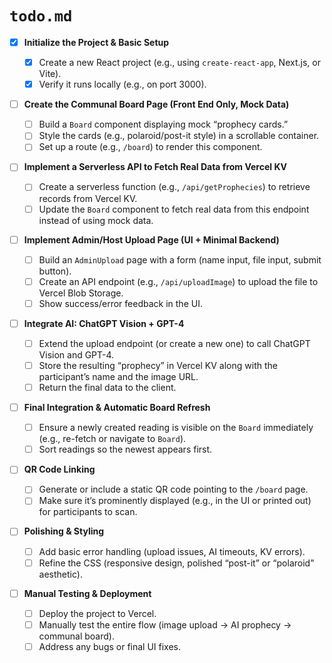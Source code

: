 # `todo.md`

- [x] **Initialize the Project & Basic Setup**

  - [x] Create a new React project (e.g., using `create-react-app`, Next.js, or Vite).
  - [x] Verify it runs locally (e.g., on port 3000).

- [ ] **Create the Communal Board Page (Front End Only, Mock Data)**

  - [ ] Build a `Board` component displaying mock “prophecy cards.”
  - [ ] Style the cards (e.g., polaroid/post-it style) in a scrollable container.
  - [ ] Set up a route (e.g., `/board`) to render this component.

- [ ] **Implement a Serverless API to Fetch Real Data from Vercel KV**

  - [ ] Create a serverless function (e.g., `/api/getProphecies`) to retrieve records from Vercel KV.
  - [ ] Update the `Board` component to fetch real data from this endpoint instead of using mock data.

- [ ] **Implement Admin/Host Upload Page (UI + Minimal Backend)**

  - [ ] Build an `AdminUpload` page with a form (name input, file input, submit button).
  - [ ] Create an API endpoint (e.g., `/api/uploadImage`) to upload the file to Vercel Blob Storage.
  - [ ] Show success/error feedback in the UI.

- [ ] **Integrate AI: ChatGPT Vision + GPT-4**

  - [ ] Extend the upload endpoint (or create a new one) to call ChatGPT Vision and GPT-4.
  - [ ] Store the resulting “prophecy” in Vercel KV along with the participant’s name and the image URL.
  - [ ] Return the final data to the client.

- [ ] **Final Integration & Automatic Board Refresh**

  - [ ] Ensure a newly created reading is visible on the `Board` immediately (e.g., re-fetch or navigate to `Board`).
  - [ ] Sort readings so the newest appears first.

- [ ] **QR Code Linking**

  - [ ] Generate or include a static QR code pointing to the `/board` page.
  - [ ] Make sure it’s prominently displayed (e.g., in the UI or printed out) for participants to scan.

- [ ] **Polishing & Styling**

  - [ ] Add basic error handling (upload issues, AI timeouts, KV errors).
  - [ ] Refine the CSS (responsive design, polished “post-it” or “polaroid” aesthetic).

- [ ] **Manual Testing & Deployment**
  - [ ] Deploy the project to Vercel.
  - [ ] Manually test the entire flow (image upload → AI prophecy → communal board).
  - [ ] Address any bugs or final UI fixes.
